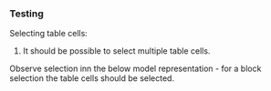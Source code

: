 ### Testing

Selecting table cells:

1. It should be possible to select multiple table cells.

Observe selection inn the below model representation - for a block selection the table cells should be selected.
